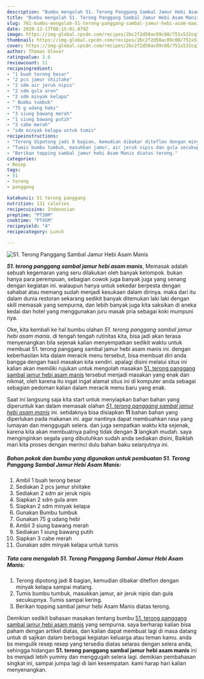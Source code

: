 ```yaml
---
description: "Bumbu mengolah 51. Terong Panggang Sambal Jamur Hebi Asam Manis yang sempurna"
title: "Bumbu mengolah 51. Terong Panggang Sambal Jamur Hebi Asam Manis yang sempurna"
slug: 761-bumbu-mengolah-51-terong-panggang-sambal-jamur-hebi-asam-manis-yang-sempurna
date: 2020-12-17T06:15:01.079Z
image: https://img-global.cpcdn.com/recipes/2bc2f2d50ac09c08/751x532cq70/51-terong-panggang-sambal-jamur-hebi-asam-manis-foto-resep-utama.jpg
thumbnail: https://img-global.cpcdn.com/recipes/2bc2f2d50ac09c08/751x532cq70/51-terong-panggang-sambal-jamur-hebi-asam-manis-foto-resep-utama.jpg
cover: https://img-global.cpcdn.com/recipes/2bc2f2d50ac09c08/751x532cq70/51-terong-panggang-sambal-jamur-hebi-asam-manis-foto-resep-utama.jpg
author: Thomas Glover
ratingvalue: 3.6
reviewcount: 11
recipeingredient:
- "1 buah terong besar"
- "2 pcs jamur shiitake"
- "2 sdm air jeruk nipis"
- "2 sdm gula aren"
- "2 sdm minyak kelapa"
- " Bumbu tumbuk"
- "75 g udang hebi"
- "3 siung bawang merah"
- "1 siung bawang putih"
- "3 cabe merah"
- "sdm minyak kelapa untuk tumis"
recipeinstructions:
- "Terong dipotong jadi 8 bagian, kemudian dibakar diteflon dengan minyak kelapa sampai matang."
- "Tumis bumbu tumbuk, masukkan jamur, air jeruk nipis dan gula secukupnya. Tumis sampai kering."
- "Berikan topping sambal jamur hebi Asam Manis diatas terong."
categories:
- Resep
tags:
- 51
- terong
- panggang

katakunci: 51 terong panggang 
nutrition: 131 calories
recipecuisine: Indonesian
preptime: "PT30M"
cooktime: "PT45M"
recipeyield: "4"
recipecategory: Lunch

---
```



![51. Terong Panggang Sambal Jamur Hebi Asam Manis](https://img-global.cpcdn.com/recipes/2bc2f2d50ac09c08/751x532cq70/51-terong-panggang-sambal-jamur-hebi-asam-manis-foto-resep-utama.jpg)

<b><i>51. terong panggang sambal jamur hebi asam manis</i></b>, Memasak adalah sebuah kegemaran yang seru dilakukan oleh banyak kelompok. bukan hanya para perempuan, sebagian cowok juga banyak juga yang senang dengan kegiatan ini. walaupun hanya untuk sekedar berpesta dengan sahabat atau memang sudah menjadi kesukaan dalam dirinya. maka dari itu dalam dunia restoran sekarang sedikit banyak ditemukan laki laki dengan skill memasak yang sempurna, dan lebih banyak juga kita saksikan di aneka kedai dan hotel yang menggunakan juru masak pria sebagai koki mumpuni nya.

Oke, kita kembali ke hal bumbu olahan <i>51. terong panggang sambal jamur hebi asam manis</i>. di tengah tengah rutinitas kita, bisa jadi akan terasa menyenangkan bila sejenak kalian menyempatkan sedikit waktu untuk membuat 51. terong panggang sambal jamur hebi asam manis ini. dengan keberhasilan kita dalam meracik menu tersebut, bisa membuat diri anda bangga dengan hasil masakan kita sendiri. apalagi disini melalui situs ini kalian akan memiliki rujukan untuk mengolah masakan <u>51. terong panggang sambal jamur hebi asam manis</u> tersebut menjadi masakan yang enak dan nikmat, oleh karena itu ingat ingat alamat situs ini di komputer anda sebagai sebagian pedoman kalian dalam meracik menu baru yang enak.




Saat ini langsung saja kita start untuk menyiapkan bahan bahan yang diperuntuk kan dalam memasak olahan <u><i>51. terong panggang sambal jamur hebi asam manis</i></u> ini. setidaknya bisa disiapkan <b>11</b> bahan bahan yang diperlukan pada makanan ini. agar nantinya dapat membuahkan rasa yang lumayan dan menggugah selera. dan juga sempatkan waktu kita sejenak, karena kita akan membuatnya paling tidak dengan <b>3</b> langkah mudah. saya menginginkan segala yang dibutuhkan sudah anda sediakan disini, Baiklah mari kita proses dengan merinci dulu bahan baku selanjutnya ini.

<!--inarticleads1-->

##### Bahan pokok dan bumbu yang digunakan untuk pembuatan 51. Terong Panggang Sambal Jamur Hebi Asam Manis:

1. Ambil 1 buah terong besar
1. Sediakan 2 pcs jamur shiitake
1. Sediakan 2 sdm air jeruk nipis
1. Siapkan 2 sdm gula aren
1. Siapkan 2 sdm minyak kelapa
1. Gunakan  Bumbu tumbuk
1. Gunakan 75 g udang hebi
1. Ambil 3 siung bawang merah
1. Sediakan 1 siung bawang putih
1. Siapkan 3 cabe merah
1. Gunakan sdm minyak kelapa untuk tumis




<!--inarticleads2-->

##### Tata cara mengolah 51. Terong Panggang Sambal Jamur Hebi Asam Manis:

1. Terong dipotong jadi 8 bagian, kemudian dibakar diteflon dengan minyak kelapa sampai matang.
1. Tumis bumbu tumbuk, masukkan jamur, air jeruk nipis dan gula secukupnya. Tumis sampai kering.
1. Berikan topping sambal jamur hebi Asam Manis diatas terong.




Demikian sedikit bahasan masakan tentang bumbu <u>51. terong panggang sambal jamur hebi asam manis</u> yang sempurna. saya berharap kalian bisa paham dengan artikel diatas, dan kalian dapat membuat lagi di masa datang untuk di sajikan dalam berbagai kegiatan keluarga atau teman kamu. anda bs mengulik resep resep yang tersedia diatas selaras dengan selera anda, sehingga hidangan <b>51. terong panggang sambal jamur hebi asam manis</b> ini bs menjadi lebih yummy dan menggugah selera lagi. demikian pembahasan singkat ini, sampai jumpa lagi di lain kesempatan. kami harap hari kalian menyenangkan.
